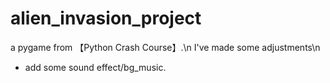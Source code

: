 # alien_invasion_project

a pygame from 【Python Crash Course】.\n
I've made some adjustments\n
- add some sound effect/bg_music.

